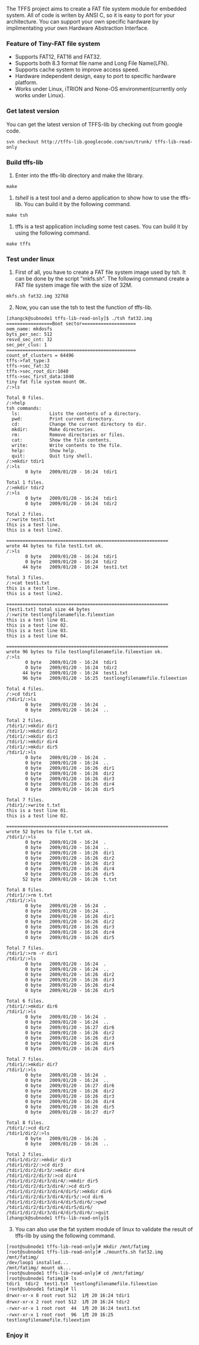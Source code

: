 The TFFS project aims to create a FAT file system module for embedded system. All of code is writen by ANSI C, so it is easy to port for your architecture. You can support your own specific hardware by implimentating your own Hardware Abstraction Interface.

### Feature of Tiny-FAT file system

* Supports FAT12, FAT16 and FAT32.
* Supports both 8.3 format file name and Long File Name(LFN).
* Supports cache system to improve access speed.
* Hardware independent design, easy to port to specific hardware platform.
* Works under Linux, iTRION and None-OS environment(currently only works under Linux).

### Get latest version

You can get the latest version of TFFS-lib by checking out from google code.

```
svn checkout http://tffs-lib.googlecode.com/svn/trunk/ tffs-lib-read-only
```

### Build tffs-lib

1. Enter into the tffs-lib directory and make the library.
```
make
```
1. _tshell_ is a test tool and a demo application to show how to use the tffs-lib. You can build it by the following command.
```
make tsh
```
1. tffs is a test application including some test cases. You can build it by using the following command.
```
make tffs
```

### Test under linux

1. First of all, you have to create a FAT file system image used by tsh. It can be done by the script "mkfs.sh". The following command create a FAT file system image file with the size of 32M.
```
mkfs.sh fat32.img 32768
```
2. Now, you can use the tsh to test the function of tffs-lib.
```
[zhangck@subnode1 tffs-lib-read-only]$ ./tsh fat32.img
=================Boot sector====================
oem_name: mkdosfs
byts_per_sec: 512
resvd_sec_cnt: 32
sec_per_clus: 1
================================================
count_of_clusters = 64496
tffs->fat_type:3
tffs->sec_fat:32
tffs->sec_root_dir:1040
tffs->sec_first_data:1040
tiny fat file system mount OK.
/:>ls

Total 0 files.
/:>help
tsh commands:
  ls:           Lists the contents of a directory.
  pwd:          Print current directory.
  cd:           Change the current directory to dir.
  mkdir:        Make directories.
  rm:           Remove directories or files.
  cat:          Show the file contents.
  write:        Write contents to the file.
  help:         Show help.
  quit:         Quit tiny shell.
/:>mkdir tdir1
/:>ls
       0 byte   2009/01/20 - 16:24  tdir1

Total 1 files.
/:>mkdir tdir2
/:>ls
       0 byte   2009/01/20 - 16:24  tdir1
       0 byte   2009/01/20 - 16:24  tdir2

Total 2 files.
/:>write test1.txt
this is a test line.
this is a test line2.

============================================================
wrote 44 bytes to file test1.txt ok.
/:>ls
       0 byte   2009/01/20 - 16:24  tdir1
       0 byte   2009/01/20 - 16:24  tdir2
      44 byte   2009/01/20 - 16:24  test1.txt

Total 3 files.
/:>cat test1.txt
this is a test line.
this is a test line2.

============================================================
[test1.txt] total size 44 bytes
/:>write testlongfilenamefile.fileextion
this is a test line 01.
this is a test line 02.
this is a test line 03.
this is a test line 04.

============================================================
wrote 96 bytes to file testlongfilenamefile.fileextion ok.
/:>ls
       0 byte   2009/01/20 - 16:24  tdir1
       0 byte   2009/01/20 - 16:24  tdir2
      44 byte   2009/01/20 - 16:24  test1.txt
      96 byte   2009/01/20 - 16:25  testlongfilenamefile.fileextion

Total 4 files.
/:>cd tdir1
/tdir1/:>ls
       0 byte   2009/01/20 - 16:24  .
       0 byte   2009/01/20 - 16:24  ..

Total 2 files.
/tdir1/:>mkdir dir1
/tdir1/:>mkdir dir2
/tdir1/:>mkdir dir3
/tdir1/:>mkdir dir4
/tdir1/:>mkdir dir5
/tdir1/:>ls
       0 byte   2009/01/20 - 16:24  .
       0 byte   2009/01/20 - 16:24  ..
       0 byte   2009/01/20 - 16:26  dir1
       0 byte   2009/01/20 - 16:26  dir2
       0 byte   2009/01/20 - 16:26  dir3
       0 byte   2009/01/20 - 16:26  dir4
       0 byte   2009/01/20 - 16:26  dir5

Total 7 files.
/tdir1/:>write t.txt
this is a test line 01.
this is a test line 02.

============================================================
wrote 52 bytes to file t.txt ok.
/tdir1/:>ls
       0 byte   2009/01/20 - 16:24  .
       0 byte   2009/01/20 - 16:24  ..
       0 byte   2009/01/20 - 16:26  dir1
       0 byte   2009/01/20 - 16:26  dir2
       0 byte   2009/01/20 - 16:26  dir3
       0 byte   2009/01/20 - 16:26  dir4
       0 byte   2009/01/20 - 16:26  dir5
      52 byte   2009/01/20 - 16:26  t.txt

Total 8 files.
/tdir1/:>rm t.txt
/tdir1/:>ls
       0 byte   2009/01/20 - 16:24  .
       0 byte   2009/01/20 - 16:24  ..
       0 byte   2009/01/20 - 16:26  dir1
       0 byte   2009/01/20 - 16:26  dir2
       0 byte   2009/01/20 - 16:26  dir3
       0 byte   2009/01/20 - 16:26  dir4
       0 byte   2009/01/20 - 16:26  dir5

Total 7 files.
/tdir1/:>rm -r dir1
/tdir1/:>ls
       0 byte   2009/01/20 - 16:24  .
       0 byte   2009/01/20 - 16:24  ..
       0 byte   2009/01/20 - 16:26  dir2
       0 byte   2009/01/20 - 16:26  dir3
       0 byte   2009/01/20 - 16:26  dir4
       0 byte   2009/01/20 - 16:26  dir5

Total 6 files.
/tdir1/:>mkdir dir6
/tdir1/:>ls
       0 byte   2009/01/20 - 16:24  .
       0 byte   2009/01/20 - 16:24  ..
       0 byte   2009/01/20 - 16:27  dir6
       0 byte   2009/01/20 - 16:26  dir2
       0 byte   2009/01/20 - 16:26  dir3
       0 byte   2009/01/20 - 16:26  dir4
       0 byte   2009/01/20 - 16:26  dir5

Total 7 files.
/tdir1/:>mkdir dir7
/tdir1/:>ls
       0 byte   2009/01/20 - 16:24  .
       0 byte   2009/01/20 - 16:24  ..
       0 byte   2009/01/20 - 16:27  dir6
       0 byte   2009/01/20 - 16:26  dir2
       0 byte   2009/01/20 - 16:26  dir3
       0 byte   2009/01/20 - 16:26  dir4
       0 byte   2009/01/20 - 16:26  dir5
       0 byte   2009/01/20 - 16:27  dir7

Total 8 files.
/tdir1/:>cd dir2
/tdir1/dir2/:>ls
       0 byte   2009/01/20 - 16:26  .
       0 byte   2009/01/20 - 16:26  ..

Total 2 files.
/tdir1/dir2/:>mkdir dir3
/tdir1/dir2/:>cd dir3
/tdir1/dir2/dir3/:>mkdir dir4
/tdir1/dir2/dir3/:>cd dir4
/tdir1/dir2/dir3/dir4/:>mkdir dir5
/tdir1/dir2/dir3/dir4/:>cd dir5
/tdir1/dir2/dir3/dir4/dir5/:>mkdir dir6
/tdir1/dir2/dir3/dir4/dir5/:>cd dir6
/tdir1/dir2/dir3/dir4/dir5/dir6/:>pwd
/tdir1/dir2/dir3/dir4/dir5/dir6/
/tdir1/dir2/dir3/dir4/dir5/dir6/:>quit
[zhangck@subnode1 tffs-lib-read-only]$
```
3. You can also use the fat system module of linux to validate the result of tffs-lib by using the following command.
```
[root@subnode1 tffs-lib-read-only]# mkdir /mnt/fatimg
[root@subnode1 tffs-lib-read-only]# ./mountfs.sh fat32.img /mnt/fatimg/
/dev/loop1 installed...
/mnt/fatimg/ mount ok...
[root@subnode1 tffs-lib-read-only]# cd /mnt/fatimg/
[root@subnode1 fatimg]# ls
tdir1  tdir2  test1.txt  testlongfilenamefile.fileextion
[root@subnode1 fatimg]# ll
drwxr-xr-x 8 root root 512  1月 20 16:24 tdir1
drwxr-xr-x 2 root root 512  1月 20 16:24 tdir2
-rwxr-xr-x 1 root root  44  1月 20 16:24 test1.txt
-rwxr-xr-x 1 root root  96  1月 20 16:25 testlongfilenamefile.fileextion
```
### Enjoy it

